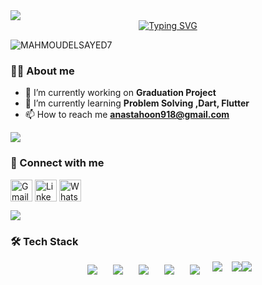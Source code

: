 <img src="https://github.com/user-attachments/assets/78a8bcdc-892b-4f15-95cd-06df1432cf40" align="center"/>


<div align="center">
  <a href="https://git.io/typing-svg">
    <img src="https://readme-typing-svg.demolab.com?font=Fira+Code&weight=500&size=25&pause=1200&color=31b274&center=true&vCenter=true&width=435&lines=Hi%F0%9F%91%8B%2C+I'm+Anas+Tahoon;Flutter+Developer+from+Egypt" alt="Typing SVG" />
  </a>
</div>

<p align="left"> <img src="https://komarev.com/ghpvc/?username=ANASTAHOON&label=Profile%20views&color=0e75b6&style=flat" alt="MAHMOUDELSAYED7" /> </p>

### 👨‍💻 About me

- 🔭 I’m currently working on **Graduation Project**
- 🌱 I’m currently learning **Problem Solving ,Dart, Flutter**
- 📫 How to reach me **anastahoon918@gmail.com**
<img src="https://user-images.githubusercontent.com/73097560/115834477-dbab4500-a447-11eb-908a-139a6edaec5c.gif">


### 💬 Connect with me
<p align="left">
<a href="mailto:anastahoon918@gmail.com" target="blank"><img align="center" src="https://www.vectorlogo.zone/logos/gmail/gmail-tile.svg" alt="Gmail" height="35" width="35" /></a>
<a href="http://www.linkedin.com/in/anas-tahoon-9766a7327" target="blank"><img align="center" src="https://www.vectorlogo.zone/logos/linkedin/linkedin-icon.svg" alt="LinkedIn" height="35" width="35" /></a>
<a href="https://wa.me/201033946862" target="blank">
<img align="center" src="https://www.vectorlogo.zone/logos/whatsapp/whatsapp-tile.svg" alt="WhatsApp" height="35" width="35" /></a>
</p>
<img src="https://user-images.githubusercontent.com/73097560/115834477-dbab4500-a447-11eb-908a-139a6edaec5c.gif">

### 🛠️ Tech Stack
<p align="center">
  <div style="display: flex; flex-wrap: wrap; justify-content: center; gap: 15px; font-size: 0;">
    <!-- Android Studio -->
    <a href="https://developer.android.com/studio" target="_blank" style="display: inline-block; margin: 5px; padding: 0; border: none;"><img src="https://skillicons.dev/icons?i=androidstudio" alt="Android Studio" title="Android Studio" style="display: block; border: none;"/></a>
    <!-- Dart -->
    <a href="https://dart.dev" target="_blank" style="display: inline-block; margin: 5px; padding: 0; border: none;"><img src="https://skillicons.dev/icons?i=dart" alt="Dart" title="Dart" style="display: block; border: none;"/></a>
    <!-- Flutter -->
    <a href="https://flutter.dev" target="_blank" style="display: inline-block; margin: 5px; padding: 0; border: none;"><img src="https://skillicons.dev/icons?i=flutter" alt="Flutter" title="Flutter" style="display: block; border: none;"/></a>
    <!-- C++ -->
    <a href="https://isocpp.org" target="_blank" style="display: inline-block; margin: 5px; padding: 0; border: none;"><img src="https://skillicons.dev/icons?i=cpp" alt="C++" title="C++" style="display: block; border: none;"/></a>
    <!-- Figma -->
    <a href="https://www.figma.com" target="_blank" style="display: inline-block; margin: 5px; padding: 0; border: none;"><img src="https://skillicons.dev/icons?i=figma" alt="Figma" title="Figma" style="display: block; border: none;"/></a>
<img src="https://user-images.githubusercontent.com/73097560/115834477-dbab4500-a447-11eb-908a-139a6edaec5c.gif">
    
![ayat-dark](https://github.com/user-attachments/assets/916aad76-a56d-4e72-a2de-5f70d5ecde93#gh-dark-mode-only)
![ayat-light](https://github.com/user-attachments/assets/1ba2bd51-f9b2-4080-b48b-7f6dd9845336#gh-light-mode-only)
